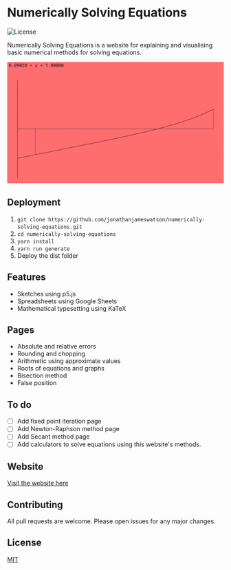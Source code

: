 # Numerically Solving Equations

![License](https://img.shields.io/github/license/jonathanjameswatson/numerically-solving-equations)

Numerically Solving Equations is a website for explaining and visualising basic numerical methods for solving equations.

![GIF demo](demo.gif)

## Deployment

1. `git clone https://github.com/jonathanjameswatson/numerically-solving-equations.git`
2. `cd numerically-solving-equations`
3. `yarn install`
4. `yarn run generate`
5. Deploy the dist folder

## Features

* Sketches using p5.js
* Spreadsheets using Google Sheets
* Mathematical typesetting using KaTeX

## Pages

* Absolute and relative errors
* Rounding and chopping
* Arithmetic using approximate values
* Roots of equations and graphs
* Bisection method
* False position

## To do

- [ ] Add fixed point iteration page
- [ ] Add Newton-Raphson method page
- [ ] Add Secant method page
- [ ] Add calculators to solve equations using this website's methods.

## Website

[Visit the website here](https://jonathanjameswatson.github.io/numerically-solving-equations/)

## Contributing

All pull requests are welcome. Please open issues for any major changes.

## License

[MIT](https://choosealicense.com/licenses/mit/)

